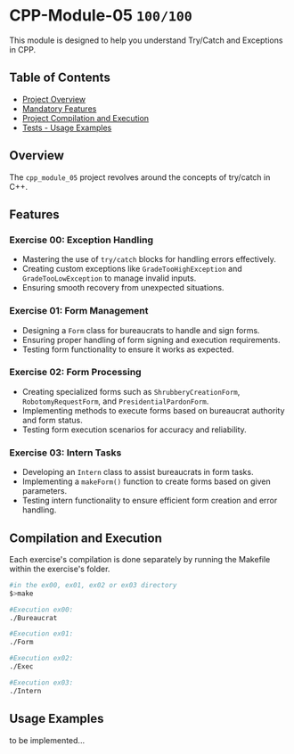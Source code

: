 # CPP-Module-05 `100/100`
This module is designed to help you understand Try/Catch and Exceptions in CPP.

<!--
<p align="center">
  <img src="https://github.com/pin3dev/42_Push_Swap/blob/d3573e4aa7ad62d9e6d1ee2acf2e6da3dbe860b1/%3CTutorial%3EPushSwap/pushswap_vs.gif" width="600" height="375" />
</p>

<p align="center">
  <a href="https://github.com/pin3dev/42_Push_Swap/wiki">🎰---TUTORIAL---🎰</a>
</p> --->


## Table of Contents
- [Project Overview](#overview)
- [Mandatory Features](#features)
- [Project Compilation and Execution](#compilation-and-execution)
- [Tests -  Usage Examples](#usage-examples)

## Overview
The `cpp_module_05` project revolves around the concepts of try/catch in C++.

## Features

### Exercise 00: Exception Handling  
* Mastering the use of `try/catch` blocks for handling errors effectively.  
* Creating custom exceptions like `GradeTooHighException` and `GradeTooLowException` to manage invalid inputs.  
* Ensuring smooth recovery from unexpected situations.  

### Exercise 01: Form Management  
* Designing a `Form` class for bureaucrats to handle and sign forms.  
* Ensuring proper handling of form signing and execution requirements.  
* Testing form functionality to ensure it works as expected.  

### Exercise 02: Form Processing  
* Creating specialized forms such as `ShrubberyCreationForm`, `RobotomyRequestForm`, and `PresidentialPardonForm`.  
* Implementing methods to execute forms based on bureaucrat authority and form status.  
* Testing form execution scenarios for accuracy and reliability.  

### Exercise 03: Intern Tasks  
* Developing an `Intern` class to assist bureaucrats in form tasks.  
* Implementing a `makeForm()` function to create forms based on given parameters.  
* Testing intern functionality to ensure efficient form creation and error handling.   

## Compilation and Execution
Each exercise's compilation is done separately by running the Makefile within the exercise's folder.  
```bash
#in the ex00, ex01, ex02 or ex03 directory
$>make

#Execution ex00:
./Bureaucrat

#Execution ex01:
./Form

#Execution ex02:
./Exec

#Execution ex03:
./Intern
```

## Usage Examples
to be implemented...  
<!--
```c
//Changes to be applied to the main function of the exercises 

//Execution ex00:
    //to test Default Constructors
int main()
{
  Animal;
  Dog;
  Cat;
  WrongAnimal;
  WrongCat;

  (void)Animal;
  (void)Dog;
  (void)Cat;
  (void)WrongAnimal;
  (void)WrongCat;

}
    //to test Polymorphism
int main()
{
  Animal *anyAnimal;
  anyAnimal = new Dog();
  std::cout << anyAnimal ->getType() << " ";
  anyAnimal ->makeSound();

  Animal *anotherAnimal;
  anyAnimal = new Cat();
  std::cout << anotherAnimal ->getType() << " ";
  anotherAnimal ->makeSound();

  delete anyAnimal;
  delete anotherAnimal;
}

    //to test wrong classes
int main()
{
  Animal *anyAnimal;
  anyAnimal = new Dog;
  std::cout << anyAnimal ->getType() << " ";
  anyAnimal ->makeSound();

  Animal *anotherAnimal;
  anyAnimal = new Cat;
  std::cout << anotherAnimal ->getType() << " ";
  anotherAnimal ->makeSound();

  delete anyAnimal;
  delete anotherAnimal;
}

//Execution ex01:


//Execution ex02:

//Execution ex03:

```
--->
